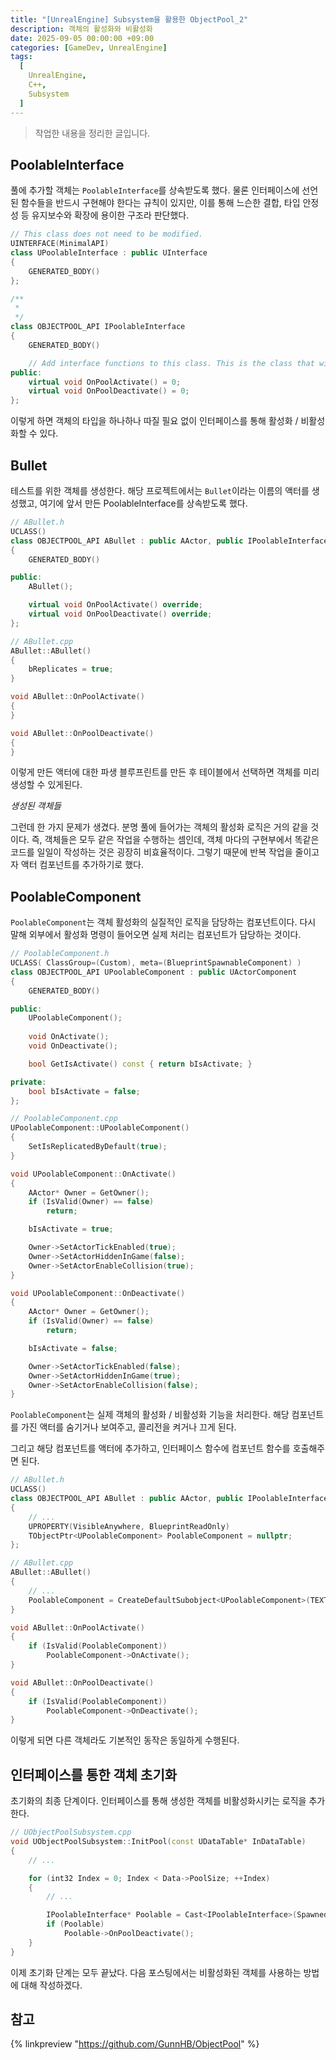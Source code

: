 ```yaml
---
title: "[UnrealEngine] Subsystem을 활용한 ObjectPool_2"
description: 객체의 활성화와 비활성화
date: 2025-09-05 00:00:00 +09:00
categories: [GameDev, UnrealEngine]
tags:
  [
    UnrealEngine,
    C++,
    Subsystem
  ]
---
```


> 작업한 내용을 정리한 글입니다.

## PoolableInterface
풀에 추가할 객체는 `PoolableInterface`를 상속받도록 했다. 물론 인터페이스에 선언된 함수들을 반드시 구현해야 한다는 규칙이 있지만, 이를 통해 느슨한 결합, 타입 안정성 등 유지보수와 확장에 용이한 구조라 판단했다.

```c++
// This class does not need to be modified.
UINTERFACE(MinimalAPI)
class UPoolableInterface : public UInterface
{
	GENERATED_BODY()
};

/**
 * 
 */
class OBJECTPOOL_API IPoolableInterface
{
	GENERATED_BODY()

	// Add interface functions to this class. This is the class that will be inherited to implement this interface.
public:
	virtual void OnPoolActivate() = 0;
	virtual void OnPoolDeactivate() = 0;
};
```

이렇게 하면 객체의 타입을 하나하나 따질 필요 없이 인터페이스를 통해 활성화 / 비활성화할 수 있다.

##  Bullet
테스트를 위한 객체를 생성한다. 해당 프로젝트에서는 `Bullet`이라는 이름의 액터를 생성했고, 여기에 앞서 만든 PoolableInterface를 상속받도록 했다.

```c++
// ABullet.h
UCLASS()
class OBJECTPOOL_API ABullet : public AActor, public IPoolableInterface
{
	GENERATED_BODY()

public:
	ABullet();

	virtual void OnPoolActivate() override;
	virtual void OnPoolDeactivate() override;
};

// ABullet.cpp
ABullet::ABullet()
{
	bReplicates = true;
}

void ABullet::OnPoolActivate()
{
}

void ABullet::OnPoolDeactivate()
{
}
```

이렇게 만든 액터에 대한 파생 블루프린트를 만든 후 테이블에서 선택하면 객체를 미리 생성할 수 있게된다.

<!-- ![](/assets/img/post/2025-09-05-Subsystem을 활용한 ObjectPool_2_001.png) -->
_생성된 객체들_

그런데 한 가지 문제가 생겼다. 분명 풀에 들어가는 객체의 활성화 로직은 거의 같을 것이다. 즉, 객체들은 모두 같은 작업을 수행하는 셈인데, 객체 마다의 구현부에서 똑같은 코드를 일일이 작성하는 것은 굉장히 비효율적이다. 그렇기 때문에 반복 작업을 줄이고자 액터 컴포넌트를 추가하기로 했다.

## PoolableComponent
`PoolableComponent`는 객체 활성화의 실질적인 로직을 담당하는 컴포넌트이다. 다시 말해 외부에서 활성화 명령이 들어오면 실제 처리는 컴포넌트가 담당하는 것이다.

```c++
// PoolableComponent.h
UCLASS( ClassGroup=(Custom), meta=(BlueprintSpawnableComponent) )
class OBJECTPOOL_API UPoolableComponent : public UActorComponent
{
	GENERATED_BODY()

public:
	UPoolableComponent();
	
	void OnActivate();
	void OnDeactivate();

	bool GetIsActivate() const { return bIsActivate; }

private:
	bool bIsActivate = false;
};

// PoolableComponent.cpp
UPoolableComponent::UPoolableComponent()
{
	SetIsReplicatedByDefault(true);
}

void UPoolableComponent::OnActivate()
{
	AActor* Owner = GetOwner();
	if (IsValid(Owner) == false)
		return;

	bIsActivate = true;

	Owner->SetActorTickEnabled(true);
	Owner->SetActorHiddenInGame(false);
	Owner->SetActorEnableCollision(true);
}

void UPoolableComponent::OnDeactivate()
{
	AActor* Owner = GetOwner();
	if (IsValid(Owner) == false)
		return;

	bIsActivate = false;

	Owner->SetActorTickEnabled(false);
	Owner->SetActorHiddenInGame(true);
	Owner->SetActorEnableCollision(false);
}
```

`PoolableComponent`는 실제 객체의 활성화 / 비활성화 기능을 처리한다. 해당 컴포넌트를 가진 액터를 숨기거나 보여주고, 콜리전을 켜거나 끄게 된다.

그리고 해당 컴포넌트를 액터에 추가하고, 인터페이스 함수에 컴포넌트 함수를 호출해주면 된다.

``` c++
// ABullet.h
UCLASS()
class OBJECTPOOL_API ABullet : public AActor, public IPoolableInterface
{
	// ...
	UPROPERTY(VisibleAnywhere, BlueprintReadOnly)
	TObjectPtr<UPoolableComponent> PoolableComponent = nullptr;
};

// ABullet.cpp
ABullet::ABullet()
{
	// ...
	PoolableComponent = CreateDefaultSubobject<UPoolableComponent>(TEXT("PoolableComponent"));
}

void ABullet::OnPoolActivate()
{
	if (IsValid(PoolableComponent))
		PoolableComponent->OnActivate();
}

void ABullet::OnPoolDeactivate()
{
	if (IsValid(PoolableComponent))
		PoolableComponent->OnDeactivate();
}
```

이렇게 되면 다른 객체라도 기본적인 동작은 동일하게 수행된다.

## 인터페이스를 통한 객체 초기화
초기화의 최종 단계이다. 인터페이스를 통해 생성한 객체를 비활성화시키는 로직을 추가한다.

```c++
// UObjectPoolSubsystem.cpp
void UObjectPoolSubsystem::InitPool(const UDataTable* InDataTable)
{
	// ...

	for (int32 Index = 0; Index < Data->PoolSize; ++Index)
	{
		// ...

		IPoolableInterface* Poolable = Cast<IPoolableInterface>(SpawnedActor);
		if (Poolable)
			Poolable->OnPoolDeactivate();
	}
}
```

이제 초기화 단계는 모두 끝났다. 다음 포스팅에서는 비활성화된 객체를 사용하는 방법에 대해 작성하겠다.

## 참고
{% linkpreview "https://github.com/GunnHB/ObjectPool" %}